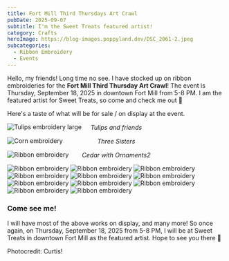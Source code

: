 ```yaml
---
title: Fort Mill Third Thursdays Art Crawl
pubDate: 2025-09-07
subtitle: I'm the Sweet Treats featured artist!
category: Crafts
heroImage: https://blog-images.poppyland.dev/DSC_2061-2.jpeg
subcategories:
  - Ribbon Embroidery
  - Events
---
```

Hello, my friends! Long time no see. I have stocked up on ribbon embroideries for the **Fort Mill Third Thursday Art Crawl**! The event is Thursday, September 18, 2025 in downtown Fort Mill from 5-8 PM. I am the featured artist for Sweet Treats, so come and check me out 🌸

Here's a taste of what will be for sale / on display at the event.

![Tulips embroidery large](https://blog-images.poppyland.dev/DSC_2039.jpeg)
<p style="text-align: center; padding-top: 0px; margin-top: -30px; font-style: italic;">Tulips and friends</p>


![Corn embroidery](https://blog-images.poppyland.dev/DSC_2058-3.jpeg)
<p style="text-align: center; padding-top: 0px; margin-top: -30px; font-style: italic;">Three Sisters</p>

![Ribbon embroidery](https://blog-images.poppyland.dev/DSC_2064-3.jpeg)
<p style="text-align: center; padding-top: 0px; margin-top: -30px; font-style: italic;">Cedar with Ornaments2</p>

![Ribbon embroidery](https://blog-images.poppyland.dev/DSC_2066.jpeg)
![Ribbon embroidery](https://blog-images.poppyland.dev/DSC_2072-3.jpeg)
![Ribbon embroidery](https://blog-images.poppyland.dev/IMG_0306.jpeg)
![Ribbon embroidery](https://blog-images.poppyland.dev/IMG_0421.jpeg)
![Ribbon embroidery](https://blog-images.poppyland.dev/IMG_0422.jpeg)
![Ribbon embroidery](https://blog-images.poppyland.dev/IMG_0423.jpeg)
![Ribbon embroidery](https://blog-images.poppyland.dev/IMG_0427.jpeg)
![Ribbon embroidery](https://blog-images.poppyland.dev/IMG_0429.jpeg)
![Ribbon embroidery](https://blog-images.poppyland.dev/IMG_0630.jpeg)
![Ribbon embroidery](https://blog-images.poppyland.dev/IMG_0643.jpeg)
![Ribbon embroidery](https://blog-images.poppyland.dev/IMG_0644.jpeg)


### Come see me!

I will have most of the above works on display, and many more! So once again, on Thursday, September 18, 2025 from 5-8 PM, I will be at Sweet Treats in downtown Fort Mill as the featured artist. Hope to see you there 🌸

Photocredit: Curtis!